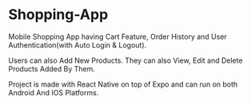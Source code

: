 # Shopping-App
Mobile Shopping App having Cart Feature, Order History and User Authentication(with Auto Login & Logout).

Users can also Add New Products. They can also View, Edit and Delete Products Added By Them.

Project is made with React Native on top of Expo and can run on both Android And IOS Platforms.
